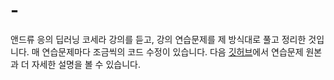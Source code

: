 # -
앤드류 응의 딥러닝 코세라 강의를 듣고, 강의 연습문제를 제 방식대로 풀고 정리한 것입니다. 매 연습문제마다 조금씩의 코드 수정이 있습니다.
다음 <a href='https://github.com/suqi/deeplearning_andrewng'> 깃허브</a>에서 연습문제 원본과 더 자세한 설명을 볼 수 있습니다.
